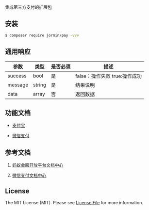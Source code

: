 集成第三方支付的扩展包

## 安装

``` bash
$ composer require jormin/pay -vvv
```

## 通用响应

| 参数  | 类型  | 是否必须  | 描述  |
| ------------ | ------------ | ------------ | ------------ |
| success | bool | 是 | false：操作失败 true:操作成功 |
| message | string | 是 | 结果说明 |
| data | array | 否 | 返回数据 |


## 功能文档

- [支付宝](doc/alipay.md)

- [微信支付](doc/wechatpay.md)

## 参考文档

1. [蚂蚁金服开放平台文档中心](https://docs.open.alipay.com/200/)

2. [微信支付文档中心](https://pay.weixin.qq.com/wiki/doc/api/index.html)

## License

The MIT License (MIT). Please see [License File](LICENSE.md) for more information.
